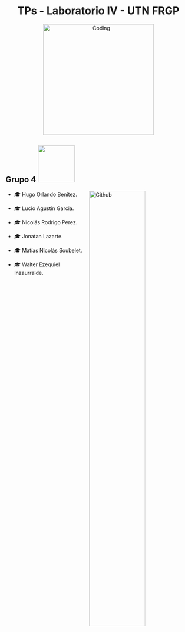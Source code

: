 <h1 align="center">TPs - Laboratorio IV - UTN FRGP</h1>


<p align="center">
  <img src="https://i.pinimg.com/originals/81/17/8b/81178b47a8598f0c81c4799f2cdd4057.gif" width="300" alt="Coding">
</p>

<h2> Grupo 4 <img src = "https://media0.giphy.com/media/KDDpcKigbfFpnejZs6/giphy.gif?cid=ecf05e47oy6f4zjs8g1qoiystc56cu7r9tb8a1fe76e05oty&rid=giphy.gif" width = 100px></h2>

<img width="55%" align="right" alt="Github" src="https://raw.githubusercontent.com/onimur/.github/master/.resources/git-header.svg" />

- 🎓 Hugo Orlando Benitez.
  
- 🎓 Lucio Agustin Garcia.
  
- 🎓 Nicolás Rodrigo Perez.
  
- 🎓 Jonatan Lazarte.
  
- 🎓 Matías Nicolás Soubelet.

- 🎓 Walter Ezequiel Inzaurralde.
